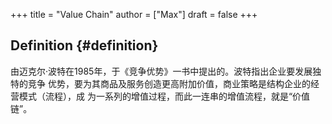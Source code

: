 +++
title = "Value Chain"
author = ["Max"]
draft = false
+++

## Definition {#definition}

由迈克尔·波特在1985年，于《竞争优势》一书中提出的。波特指出企业要发展独特的竞争
优势，要为其商品及服务创造更高附加价值，商业策略是结构企业的经营模式（流程），成
为一系列的增值过程，而此一连串的增值流程，就是“价值链”。
